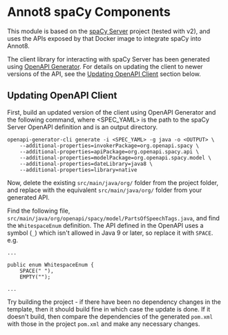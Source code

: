 # Annot8 spaCy Components

This module is based on the [spaCy Server](https://github.com/neelkamath/spacy-server) project (tested with v2),
and uses the APIs exposed by that Docker image to integrate spaCy into Annot8.

The client library for interacting with spaCy Server has been generated using [OpenAPI Generator](https://openapi-generator.tech/).
For details on updating the client to newer versions of the API, see the [Updating OpenAPI Client](#updating-openapi-client) section below.

## Updating OpenAPI Client

First, build an updated version of the client using OpenAPI Generator and the following command,
where <SPEC_YAML> is the path to the spaCy Server OpenAPI definition and <OUTPUT> is an output directory.

```
openapi-generator-cli generate -i <SPEC_YAML> -g java -o <OUTPUT> \
    --additional-properties=invokerPackage=org.openapi.spacy \
    --additional-properties=apiPackage=org.openapi.spacy.api \
    --additional-properties=modelPackage=org.openapi.spacy.model \
    --additional-properties=dateLibrary=java8 \
    --additional-properties=library=native
```

Now, delete the existing `src/main/java/org/` folder from the project folder, and replace with the equivalent `src/main/java/org/` folder from your generated API.

Find the following file, `src/main/java/org/openapi/spacy/model/PartsOfSpeechTags.java`, and find the `WhitespaceEnum` definition.
The API defined in the OpenAPI uses a symbol (`_`) which isn't allowed in Java 9 or later, so replace it with `SPACE`. e.g.

```
...

public enum WhitespaceEnum {
    SPACE(" "),    
    EMPTY("");

...
```

Try building the project - if there have been no dependency changes in the template, then it should build fine in which case the update is done.
If it doesn't build, then compare the dependencies of the generated `pom.xml` with those in the project `pom.xml` and make any necessary changes.